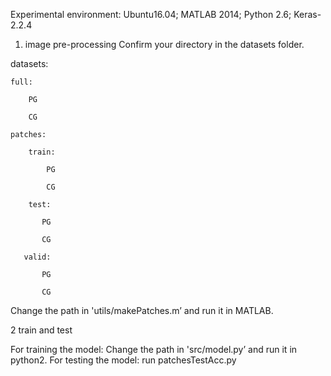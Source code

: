 Experimental environment: Ubuntu16.04; MATLAB 2014; Python 2.6; Keras-2.2.4

1. image pre-processing
Confirm your directory in the datasets folder.

datasets:

    full:
    
    	PG
      
    	CG
      
    patches:
    
	    train:
  
		    PG
    
		    CG
    
	    test:
  
		   PG
    
		   CG
    
	   valid:
  
		   PG
    
		   CG
    
Change the path in 'utils/makePatches.m’ and run it in MATLAB.

2 train and test 

For training the model: Change the path in 'src/model.py’ and run it in python2.
For testing the model: run patchesTestAcc.py
